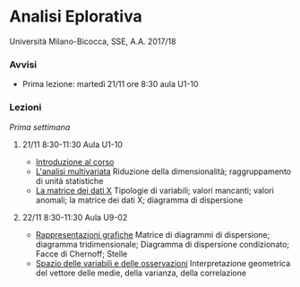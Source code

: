 # Analisi Eplorativa

Università Milano-Bicocca, SSE, A.A. 2017/18

### Avvisi

* Prima lezione: martedì 21/11 ore 8:30 aula U1-10

### Lezioni

*Prima settimana*

1. 21/11 8:30-11:30 Aula U1-10 
    + [Introduzione al corso]()
    + [L'analisi multivariata]() Riduzione della dimensionalità; raggruppamento di unità statistiche
    + [La matrice dei dati X]() Tipologie di variabili; valori mancanti; valori anomali; la matrice dei dati X; diagramma di dispersione
    
2. 22/11 8:30-11:30 Aula U9-02
    + [Rappresentazioni grafiche]() Matrice di diagrammi di dispersione; diagramma tridimensionale; Diagramma di dispersione condizionato; Facce di Chernoff; Stelle
    + [Spazio delle variabili e delle osservazioni]() Interpretazione geometrica del vettore delle medie, della varianza, della correlazione

    
